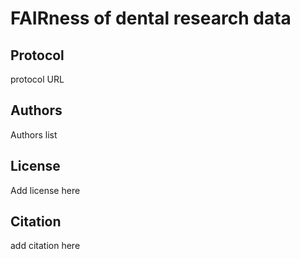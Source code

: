 # FAIRness of dental research data
## Protocol

protocol URL

## Authors

Authors list

## License

Add license here

## Citation

add citation here
